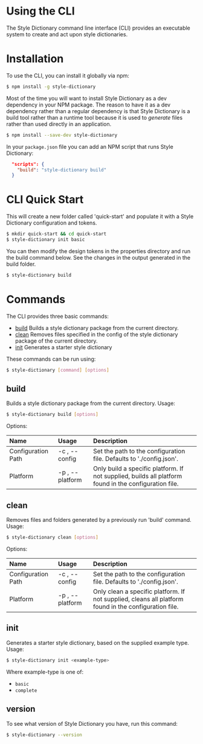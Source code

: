 # Using the CLI

The Style Dictionary command line interface (CLI) provides an executable system to create and act upon style dictionaries.


# Installation

To use the CLI, you can install it globally via npm:

```bash
$ npm install -g style-dictionary
```

Most of the time you will want to install Style Dictionary as a dev dependency in your NPM package. The reason to have it as a dev dependency rather than a regular dependency is that Style Dictionary is a build tool rather than a runtime tool because it is used to *generate* files rather than used directly in an application.

```bash
$ npm install --save-dev style-dictionary
```

In your `package.json` file you can add an NPM script that runs Style Dictionary:

```json
  "scripts": {
    "build": "style-dictionary build"
  }
```


# CLI Quick Start

This will create a new folder called 'quick-start' and populate it with a Style Dictionary configuration and tokens.

```bash
$ mkdir quick-start && cd quick-start
$ style-dictionary init basic
```

You can then modify the design tokens in the properties directory and run the build command below. See the changes in the output generated in the build folder.

```bash
$ style-dictionary build
```

# Commands

The CLI provides three basic commands:

* [build](using_the_cli.md?id=build) Builds a style dictionary package from the current directory.
* [clean](using_the_cli.md?id=clean) Removes files specified in the config of the style dictionary package of the current directory.
* [init](using_the_cli.md?id=init) Generates a starter style dictionary

These commands can be run using:

```bash
$ style-dictionary [command] [options]
```

## build

Builds a style dictionary package from the current directory. Usage:

```bash
$ style-dictionary build [options]
```

Options:

| Name | Usage | Description |
| :--- | :--- | :--- |
| Configuration Path | -c <path>, --config <path> | Set the path to the configuration file. Defaults to './config.json'. |
| Platform | -p <platform>, --platform <platform> | Only build a specific platform. If not supplied, builds all platform found in the configuration file. |

## clean

Removes files and folders generated by a previously run 'build' command. Usage:

```bash
$ style-dictionary clean [options]
```

Options:

| Name | Usage | Description |
| :--- | :--- | :--- |
| Configuration Path | -c <path>, --config <path> | Set the path to the configuration file. Defaults to './config.json'. |
| Platform | -p <platform>, --platform <platform> | Only clean a specific platform. If not supplied, cleans all platform found in the configuration file. |

## init

Generates a starter style dictionary, based on the supplied example type. Usage:

```bash
$ style-dictionary init <example-type>
```

Where example-type is one of:
* `basic`
* `complete`


## version

To see what version of Style Dictionary you have, run this command:

```bash
$ style-dictionary --version
```
